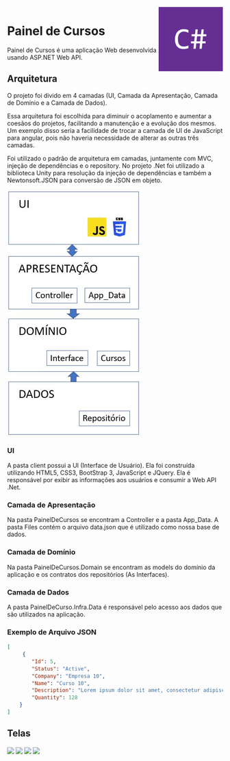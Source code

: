 <img align="right" src="https://github.com/marciovcampos/PainelDeCursos/blob/master/doc/csharp.png"/>

# Painel de Cursos

Painel de Cursos é uma aplicação Web desenvolvida usando ASP.NET Web API.

## Arquitetura

O projeto foi divido em 4 camadas (UI, Camada da Apresentação, Camada de Domínio e a Camada de Dados).

Essa arquitetura foi escolhida para diminuir o acoplamento e aumentar a coesãos do projetos, facilitando a manutenção e a evolução dos mesmos.
Um exemplo disso seria a facilidade de trocar a camada de UI de JavaScript para angular, pois não haveria necessidade de alterar as outras três camadas.

Foi utilizado o padrão de arquitetura em camadas, juntamente com MVC, injeção de dependências e o repository.
No projeto .Net foi utilizado a biblioteca Unity para resolução da injeção de dependências e também a Newtonsoft.JSON para conversão de JSON em objeto.

<img align="center" src="https://github.com/marciovcampos/PainelDeCursos/blob/master/doc/arquitetura.JPG"/>

### UI

A pasta client possui a UI (Interface de Usuário). Ela foi construída utilizando HTML5, CSS3, BootStrap 3, JavaScript e JQuery.
Ela é responsável por exibir as informações aos usuários e consumir a Web API .Net.

### Camada de Apresentação

Na pasta PainelDeCursos se encontram a Controller e a pasta App_Data.
A pasta Files contém o arquivo data.json que é utilizado como nossa base de dados.

### Camada de Domínio

Na pasta PainelDeCursos.Domain se encontram as models do domínio da aplicação e os contratos dos repositórios (As Interfaces).

### Camada de Dados

A pasta PainelDeCurso.Infra.Data é responsável pelo acesso aos dados que são utilizados na aplicação. 

### Exemplo de Arquivo JSON

```JSON
[
     {
        "Id": 5,
        "Status": "Active",
        "Company": "Empresa 10",
        "Name": "Curso 10",
        "Description": "Lorem ipsum dolor sit amet, consectetur adipiscing elit. Nunc ultrices mi mauris, varius laoreet risus condimentum vitae. Fusce dictum est tortor",
        "Quantity": 128
    }    
]
````

## Telas
<img align="center" src="https://github.com/marciovcampos/PainelDeCursos/blob/master/doc/01.JPG"/>
<img align="center" src="https://github.com/marciovcampos/PainelDeCursos/blob/master/doc/02.JPG"/>
<img align="center" src="https://github.com/marciovcampos/PainelDeCursos/blob/master/doc/03.JPG"/>
<img align="center" src="https://github.com/marciovcampos/PainelDeCursos/blob/master/doc/04.JPG"/>







